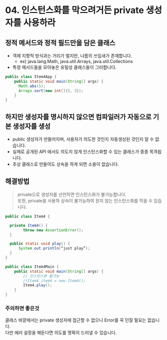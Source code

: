 # 04. 인스턴스화를 막으려거든 private 생성자를 사용하라
## 정적 메서드와 정적 필드만을 담은 클래스
* 객체 지향적 방식과는 거리가 멀지만, 나름의 쓰임새가 존재합니다.
    * ex) java.lang.Math, java.util.Arrays, java.util.Collections
* 특정 메서드들을 모아놓은 유틸성 클래스들이 그러합니다.

```java
public class Item4App { 
    public static void main(String[] args) {
      Math.abs(5);
      Arrays.sort(new int[]{5, 3});
    }
}
```

## 하지만 생성자를 명시하지 않으면 컴파일러가 자동으로 기본 생성자를 생성
* public 생성자가 만들어지며, 사용자가 의도한 것인지 자동생성된 것인지 알 수 없습니다.
* 실제로 공개된 API 에서도 의도치 않게 인스턴스화할 수 있는 클래스가 종종 목격됩니다.
* 추상 클래스로 만들어도 상속을 하게 되면 소용이 없습니다.

## 해결방법
> private으로 생성자를 선언하면 인스턴스화가 불가능합니다.<br/> 
> 또한, private을 사용하 상속이 불가능하여 원치 않는 인스턴스화를 막을 수 있습니다.

```java
public class Item4 {

  private Item4() {
		throw new AssertionError(); 
  }

  public static void play() {
      System.out.println(“just play”);
  }
}

public class Item4Main {  
    public static void main(String[] args) {  
        // 인스턴스화 불가능  
        //Item4 item4 = new Item4();  
        Item4.play();  
    }  
}
```

### 주의하면 좋은것
클래스 바깥에서는 private 생성자에 접근할 수 없으니 Error를 꼭 던질 필요는 없습니다. <br/>
다만 에러 설정을 해둔다면 의도를 명확히 드러낼 수 있습니다.
